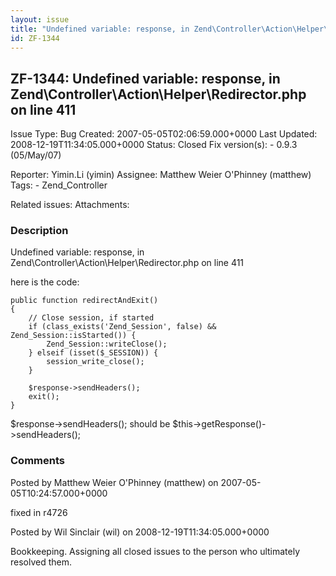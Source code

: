 ```yaml
---
layout: issue
title: "Undefined variable: response, in Zend\Controller\Action\Helper\Redirector.php on line 411"
id: ZF-1344
---
```


ZF-1344: Undefined variable: response, in Zend\\Controller\\Action\\Helper\\Redirector.php on line 411
------------------------------------------------------------------------------------------------------

 Issue Type: Bug Created: 2007-05-05T02:06:59.000+0000 Last Updated: 2008-12-19T11:34:05.000+0000 Status: Closed Fix version(s): - 0.9.3 (05/May/07)
 
 Reporter:  Yimin.Li (yimin)  Assignee:  Matthew Weier O'Phinney (matthew)  Tags: - Zend\_Controller
 
 Related issues: 
 Attachments: 
### Description

Undefined variable: response, in Zend\\Controller\\Action\\Helper\\Redirector.php on line 411

here is the code:

 
    public function redirectAndExit()
    {
        // Close session, if started
        if (class_exists('Zend_Session', false) && Zend_Session::isStarted()) {
            Zend_Session::writeClose();
        } elseif (isset($_SESSION)) {
            session_write_close();
        }
    
        $response->sendHeaders();
        exit();
    }


$response->sendHeaders(); should be $this->getResponse()->sendHeaders();

 

 

### Comments

Posted by Matthew Weier O'Phinney (matthew) on 2007-05-05T10:24:57.000+0000

fixed in r4726

 

 

Posted by Wil Sinclair (wil) on 2008-12-19T11:34:05.000+0000

Bookkeeping. Assigning all closed issues to the person who ultimately resolved them.

 

 